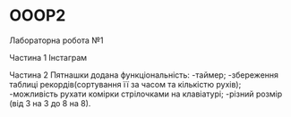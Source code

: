 # OOOP2
Лабораторна робота №1

Частина 1
Інстаграм

Частина 2
Пятнашки 
додана функціональність:
-таймер;
-збереження таблиці рекордів(сортування її за часом та кількістю рухів);
-можливість рухати комірки стрілочками на клавіатурі; 
-різний розмір (від 3 на 3 до 8 на 8).
